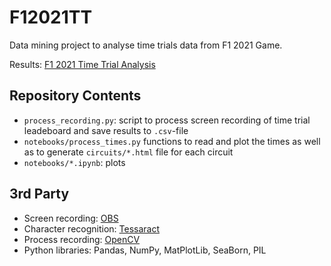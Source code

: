 # F12021TT

Data mining project to analyse time trials data from F1 2021 Game.

Results: [F1 2021 Time Trial Analysis](https://lutrarutra.github.io/F12021TT/)

## Repository Contents

- `process_recording.py`: script to process screen recording of time trial leadeboard and save results to `.csv`-file
- `notebooks/process_times.py` functions to read and plot the times as well as to generate `circuits/*.html` file for each circuit
- `notebooks/*.ipynb`: plots

## 3rd Party
- Screen recording: [OBS](https://github.com/obsproject/obs-studio)
- Character recognition: [Tessaract](https://github.com/tesseract-ocr/tesseract)
- Process recording: [OpenCV](https://github.com/opencv/opencv)
- Python libraries: Pandas, NumPy, MatPlotLib, SeaBorn, PIL
